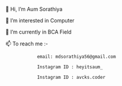 👋 Hi, I’m Aum Sorathiya

👀 I’m interested in Computer

🌱 I’m currently in BCA Field

📫 To reach me :- 

                email: mdsorathiya56@gmail.com
                
                Instagram ID : heyitsaum_
                
                Instagram ID : avcks.coder
                

<!---
Aum/Avcks is a ✨ special ✨ repository because its `README.md` (this file) appears on your GitHub profile.
You can click the Preview link to take a look at your changes.
--->
